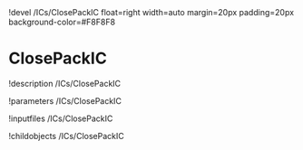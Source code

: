<!-- MOOSE Object Documentation Stub: Remove this when content is added. -->!devel /ICs/ClosePackIC float=right width=auto margin=20px padding=20px background-color=#F8F8F8


# ClosePackIC
!description /ICs/ClosePackIC

!parameters /ICs/ClosePackIC

!inputfiles /ICs/ClosePackIC

!childobjects /ICs/ClosePackIC
